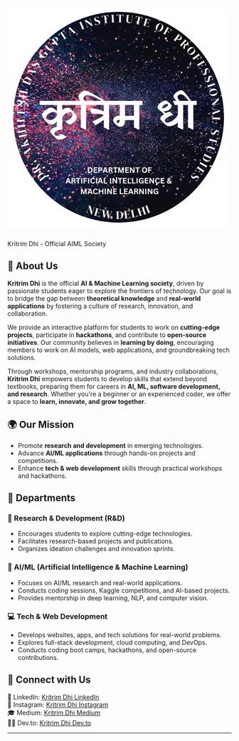 
# ![Kritrim Dhi Logo](logo.png) 

Kritrim Dhi - Official AIML Society  

## 🚀 About Us  
**Kritrim Dhi** is the official **AI & Machine Learning society**, driven by passionate students eager to explore the frontiers of technology. Our goal is to bridge the gap between **theoretical knowledge** and **real-world applications** by fostering a culture of research, innovation, and collaboration.  

We provide an interactive platform for students to work on **cutting-edge projects**, participate in **hackathons**, and contribute to **open-source initiatives**. Our community believes in **learning by doing**, encouraging members to work on AI models, web applications, and groundbreaking tech solutions.  

Through workshops, mentorship programs, and industry collaborations, **Kritrim Dhi** empowers students to develop skills that extend beyond textbooks, preparing them for careers in **AI, ML, software development, and research**. Whether you're a beginner or an experienced coder, we offer a space to **learn, innovate, and grow together**.  

## 🌍 Our Mission  
- Promote **research and development** in emerging technologies.  
- Advance **AI/ML applications** through hands-on projects and competitions.  
- Enhance **tech & web development** skills through practical workshops and hackathons.  

## 🎯 Departments  

### 🔬 Research & Development (R&D)  
- Encourages students to explore cutting-edge technologies.  
- Facilitates research-based projects and publications.  
- Organizes ideation challenges and innovation sprints.  

### 🤖 AI/ML (Artificial Intelligence & Machine Learning)  
- Focuses on AI/ML research and real-world applications.  
- Conducts coding sessions, Kaggle competitions, and AI-based projects.  
- Provides mentorship in deep learning, NLP, and computer vision.  

### 💻 Tech & Web Development  
- Develops websites, apps, and tech solutions for real-world problems.  
- Explores full-stack development, cloud computing, and DevOps.  
- Conducts coding boot camps, hackathons, and open-source contributions.  

## 💌 Connect with Us  
🔗 LinkedIn: [Kritrim Dhi LinkedIn](https://www.linkedin.com/company/kritrimdhi/)  
📸 Instagram: [Kritrim Dhi Instagram](https://www.instagram.com/kritrim.dhi)  
🎓 Medium: [Kritrim Dhi Medium](https://medium.com/@kritrimdhi)  
👨‍💻 Dev.to: [Kritrim Dhi Dev.to](https://dev.to/kritrim_dhi)  

---

